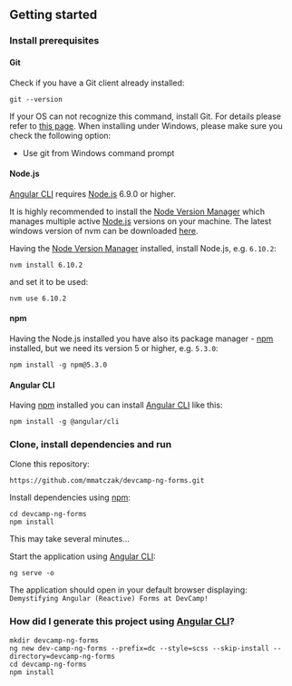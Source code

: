 ## Getting started

### Install prerequisites

#### Git
Check if you have a Git client already installed:

```
git --version
```

If your OS can not recognize this command, install Git. For details please refer to [this page](http://git-scm.com).
When installing under Windows, please make sure you check the following option:

* Use git from Windows command prompt

#### Node.js

[Angular CLI](https://github.com/angular/angular-cli) requires [Node.js](https://nodejs.org/) 6.9.0 or higher. 

It is highly recommended to install the [Node Version Manager](https://github.com/creationix/nvm) which manages multiple active
[Node.js](https://nodejs.org/) versions on your machine. The latest windows version of nvm can be downloaded [here](https://github.com/coreybutler/nvm-windows/releases/download/1.1.6/nvm-setup.zip).

Having the [Node Version Manager](https://github.com/creationix/nvm) installed, install Node.js, e.g. `6.10.2`:

```
nvm install 6.10.2
```

and set it to be used:

```
nvm use 6.10.2
```

#### npm

Having the Node.js installed you have also its package manager - [npm](https://www.npmjs.com/) installed, but we need its version 5 or higher, e.g. `5.3.0`:

```
npm install -g npm@5.3.0
```

#### Angular CLI

Having [npm](https://www.npmjs.com/) installed you can install [Angular CLI](https://github.com/angular/angular-cli) like this:

```
npm install -g @angular/cli
```

### Clone, install dependencies and run

Clone this repository:
```
https://github.com/mmatczak/devcamp-ng-forms.git
```

Install dependencies using [npm](https://www.npmjs.com/):
```
cd devcamp-ng-forms
npm install
```
This may take several minutes...

Start the application using [Angular CLI](https://github.com/angular/angular-cli):
```
ng serve -o
```

The application should open in your default browser displaying: `Demystifying Angular (Reactive) Forms at DevCamp!` 

### How did I generate this project using [Angular CLI](https://github.com/angular/angular-cli)?
```
mkdir devcamp-ng-forms
ng new dev-camp-ng-forms --prefix=dc --style=scss --skip-install --directory=devcamp-ng-forms
cd devcamp-ng-forms
npm install
```


